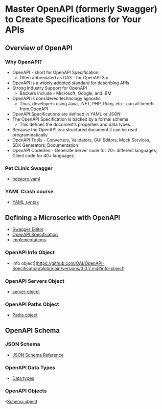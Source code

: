 # Master OpenAPI (formerly Swagger) to Create Specifications for Your APIs

## Overview of OpenAPI

### Why OpenAPI?
- OpenAPI - short for OpenAPI Specification
  - Often abbreviated as OA3 - for OpenAPI 3.x
- OpenAPI is a widely adopted standard for describing APIs
- Strong Industry Support for OpenAPI
  - Backers include - Microsoft, Google, and IBM
- OpenAPI is considered technology agnostic
  - Thus, developers using Java, .NET, PHP, Ruby, etc - can all benefit from OpenAPI
- OpenAPI Specifications are defined in YAML or JSON
- The OpenAPI Specification is backed by a formal schema
  - This defines the document’s properties and data types
- Because the OpenAPI is a structured document it can be read programmatically
- OpenAPI Tools - Converters, Validators, GUI Editors, Mock Services, SDK Generators,
Documentation
- OpenAPI CodeGen - Generate Server code for 20+ different languages; Client code for 40+
languages

### Pet CLinic Swagger
- [petstore.yaml](https://github.com/OAI/OpenAPI-Specification/blob/main/examples/v3.0/petstore.yaml)

### YAML Crash course
- [YAML syntax](https://learnxinyminutes.com/docs/yaml/)

## Defining a Microserice with OpenAPI
- [Swagger Editor](https://swagger.io/tools/swaggerhub/)
- [OpenAPI Specification](https://github.com/OAI/OpenAPI-Specification)
- [Implementations](https://tools.openapis.org/)

### OpenAPI Info Object
- Info object](https://github.com/OAI/OpenAPI-Specification/blob/main/versions/3.0.2.md#info-object)

### OpenAPI Servers Object
- [server-object](https://github.com/OAI/OpenAPI-Specification/blob/main/versions/3.0.2.md#server-object)

### OpenAPI Paths Object
- [Paths object](https://github.com/OAI/OpenAPI-Specification/blob/main/versions/3.0.2.md#pathsObject)

## OpenAPI Schema

### JSON Schema
- [JSON Schema Reference](https://json-schema.org/understanding-json-schema)
### OpenAPI Data Types
- [Data types](https://github.com/OAI/OpenAPI-Specification/blob/main/versions/3.0.2.md#data-types)

### OpenAPI Objects
-[Schema object](https://github.com/OAI/OpenAPI-Specification/blob/main/versions/3.0.2.md#schema-object)